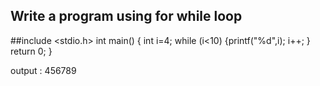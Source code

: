 ## Write a program using for while loop ##
##include <stdio.h>
int main()
{
int i=4;
while (i<10)
{printf("%d",i);
i++;
}
return 0;
}

output : 456789
